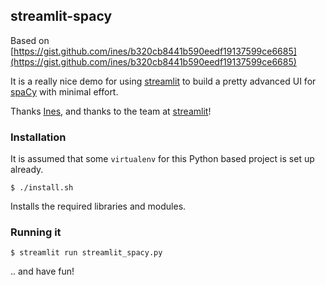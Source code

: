 ## streamlit-spacy

Based on [https://gist.github.com/ines/b320cb8441b590eedf19137599ce6685](https://gist.github.com/ines/b320cb8441b590eedf19137599ce6685)

It is a really nice demo for using [streamlit](https://www.streamlit.io) to build a pretty advanced UI for [spaCy](https://spacy.io) with minimal effort.

Thanks [Ines](https://ines.io), and thanks to the team at [streamlit](https://www.streamlit.io)!

### Installation
It is assumed that some `virtualenv` for this Python based project is set up already.

```
$ ./install.sh
```
Installs the required libraries and modules.

### Running it
```
$ streamlit run streamlit_spacy.py
```
.. and have fun!
